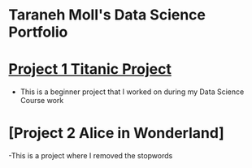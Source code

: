 # Taraneh Moll's Data Science Portfolio

# [Project 1 Titanic Project](https://github.com/tsmoll/Lesson-3-Hands-On-/blob/main/Lesson%203%20Hands%20On%20Taraneh.ipynb)
- This is a beginner project that I worked on during my Data Science Course work

# [Project 2 Alice in Wonderland]
-This is a project where I removed the stopwords
